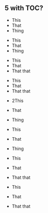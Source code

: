 <!DOCTYPE html>
<html>

<head>
  <meta charset="utf-8">
  <meta name="viewport" content="width=device-width, initial-scale=1.0">
  <title>Welcome file</title>
  <link rel="stylesheet" href="https://stackedit.io/style.css" />
</head>

<body class="stackedit">
  <div class="stackedit__html"><h2 id="with-toc">5 with TOC?</h2>
<ul>
<li>This</li>
<li>That</li>
<li>Thing</li>
</ul>
<!-- --> 
<ul>
<li>This</li>
<li>That</li>
<li>Thing</li>
</ul>
<!-- --> 
<ul>
<li>This</li>
<li>That</li>
<li>That that</li>
</ul>
<!-- --> 
<ul>
<li>This</li>
<li>That</li>
<li>That that</li>
</ul>
<ul>
<li>
<p>2This</p>
</li>
<li>
<p>That</p>
</li>
<li>
<p>Thing</p>
</li>
<li>
<p>This</p>
</li>
<li>
<p>That</p>
</li>
<li>
<p>Thing</p>
</li>
</ul>
<ul>
<li>
<p>This</p>
</li>
<li>
<p>That</p>
</li>
<li>
<p>That that</p>
</li>
<li>
<p>This</p>
</li>
<li>
<p>That</p>
</li>
<li>
<p>That that</p>
</li>
</ul>
</div>
</body>

</html>
<!--stackedit_data:
eyJoaXN0b3J5IjpbLTk1MzYzNjE4MF19
-->